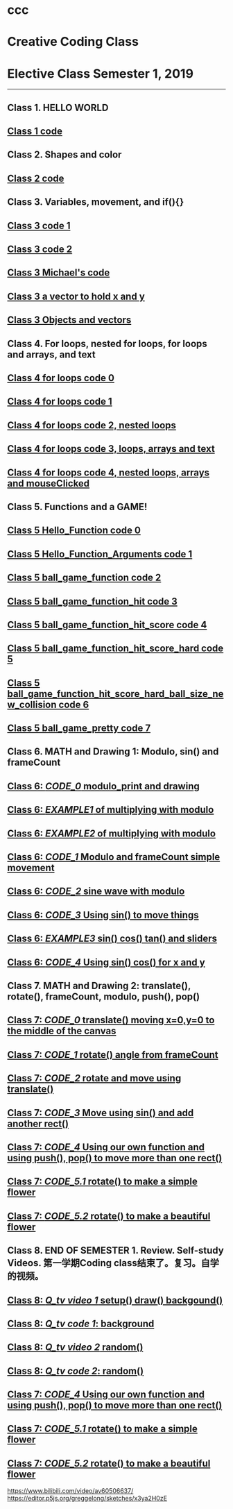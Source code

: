 # ccc
# Creative Coding Class
# Elective Class Semester 1, 2019
***
## Class 1. HELLO WORLD

## <a href="https://editor.p5js.org/gregk/sketches/JCyEj_Pd6" target="_blank">Class 1 code</a> 


## Class 2. Shapes and color

## <a href="https://editor.p5js.org/gregk/sketches/S1xc8mtYr" target="_blank">Class 2 code</a>

## Class 3. Variables, movement, and if(){}

## <a href="https://editor.p5js.org/gregk/sketches/59OqZp8GT" target="_blank">Class 3 code 1</a>

## <a href="https://editor.p5js.org/gregk/sketches/SIMYwjI2y" target="_blank">Class 3 code 2</a>

## <a href="https://editor.p5js.org/gregk/sketches/OeOTVNPZw" target="_blank">Class 3 Michael's code</a>


## <a href="https://editor.p5js.org/gregk/sketches/rkgSXS0u0" target="_blank">Class 3 a vector to hold x and y</a>

## <a href="https://editor.p5js.org/greggelong/sketches/y-b_laC-B" target="_blank">Class 3 Objects and vectors</a>

## Class 4. For loops, nested for loops, for loops and arrays, and text

## <a href="https://editor.p5js.org/greggelong/sketches/16FuDOm37" target="_blank">Class 4 for loops code 0</a>

## <a href="https://editor.p5js.org/greggelong/sketches/1AfVJDOlx" target="_blank">Class 4 for loops code 1</a>

## <a href="https://editor.p5js.org/greggelong/sketches/z9BeFbcg9" target="_blank">Class 4 for loops code 2, nested loops</a>

## <a href="https://editor.p5js.org/greggelong/sketches/77ZhrwGrl" target="_blank">Class 4 for loops code 3, loops, arrays and text</a>

## <a href="https://editor.p5js.org/greggelong/sketches/4ZsSykWTb" target="_blank">Class 4 for loops code 4, nested loops, arrays and mouseClicked</a>

## Class 5. Functions and a GAME!

## <a href="https://editor.p5js.org/greggelong/sketches/pCkG2kVjq" target="_blank">Class 5 Hello_Function code 0</a>

## <a href="https://editor.p5js.org/greggelong/sketches/6hZxbdbnh" target="_blank">Class 5 Hello_Function_Arguments code 1</a>

## <a href="https://editor.p5js.org/greggelong/sketches/ugpP6QNDJ" target="_blank">Class 5 ball_game_function code 2 </a>

## <a href="https://editor.p5js.org/greggelong/sketches/yc83kQBGH" target="_blank">Class 5 ball_game_function_hit code 3</a>

## <a href="https://editor.p5js.org/greggelong/sketches/2v7vnPIwY" target="_blank">Class 5 ball_game_function_hit_score code 4</a>

## <a href="https://editor.p5js.org/greggelong/sketches/J1KR3HgMc" target="_blank">Class 5 ball_game_function_hit_score_hard code 5</a>

## <a href="https://editor.p5js.org/greggelong/sketches/JJ8e9DZU2" target="_blank">Class 5 ball_game_function_hit_score_hard_ball_size_new_collision code 6</a>

## <a href="https://editor.p5js.org/greggelong/present/Nf6B6yU5v" target="_blank">Class 5 ball_game_pretty code 7</a>

## Class 6. MATH and Drawing 1: Modulo, sin() and frameCount

## <a href="https://editor.p5js.org/greggelong/sketches/ju-xrR1IE" target="_blank">Class 6: *CODE_0* modulo_print and drawing</a>

## <a href="https://editor.p5js.org/greggelong/full/904YB9suy" target="_blank">Class 6: *EXAMPLE1* of multiplying with modulo</a>

## <a href="https://editor.p5js.org/greggelong/full/Dz1N6pBMA" target="_blank">Class 6: *EXAMPLE2* of multiplying with modulo</a>

## <a href="https://editor.p5js.org/greggelong/sketches/EY9XcdHnP" target="_blank">Class 6: *CODE_1* Modulo and frameCount simple movement</a>

## <a href="https://editor.p5js.org/greggelong/sketches/WRIWXpKfy" target="_blank">Class 6: *CODE_2* sine wave with modulo</a>

## <a href="https://editor.p5js.org/greggelong/sketches/vaGm6hY3l" target="_blank">Class 6: *CODE_3* Using sin() to move things</a>

## <a href="https://editor.p5js.org/greggelong/full/3zDy8fmZl" target="_blank">Class 6: *EXAMPLE3* sin() cos() tan() and sliders</a>


## <a href="https://editor.p5js.org/greggelong/sketches/t4_Lj0Z78" target="_blank">Class 6: *CODE_4* Using sin() cos() for x and y </a> 

## Class 7. MATH and Drawing 2: translate(), rotate(), frameCount, modulo, push(), pop()

## <a href="https://editor.p5js.org/greggelong/sketches/RZIpM75P_" target="_blank">Class 7: *CODE_0* translate() moving x=0,y=0 to the middle of the canvas</a>
 
## <a href="https://editor.p5js.org/greggelong/sketches/9txCOasTU" target="_blank">Class 7: *CODE_1* rotate() angle from frameCount</a>

## <a href="https://editor.p5js.org/greggelong/sketches/76ft43glP" target="_blank">Class 7: *CODE_2* rotate and move using translate()</a>

## <a href="https://editor.p5js.org/greggelong/sketches/wjArY2XcY" target="_blank">Class 7: *CODE_3* Move using sin() and add another rect()</a>
 
## <a href="https://editor.p5js.org/greggelong/sketches/21N48Kvl2" target="_blank">Class 7: *CODE_4* Using our own function and using push(), pop() to move more than one rect() </a> 

## <a href="https://editor.p5js.org/greggelong/sketches/UjD8b7-Sd" target="_blank">Class 7: *CODE_5.1* rotate() to make a simple flower </a>

## <a href="https://editor.p5js.org/greggelong/sketches/qQHZkmJur" target="_blank">Class 7: *CODE_5.2* rotate() to make a beautiful flower </a>

## Class 8. END OF SEMESTER 1. Review.  Self-study Videos.  第一学期Coding class结束了。复习。自学的视频。

## <a href="https://www.bilibili.com/video/av60075315/" target="_blank">Class 8: *Q_tv video 1* setup() draw() backgound()</a>
 
## <a href="https://editor.p5js.org/greggelong/sketches/z6IjQbdhe" target="_blank">Class 8: *Q_tv code 1*: background</a>

## <a href="https://www.bilibili.com/video/av60506637/" target="_blank">Class 8: *Q_tv video 2* random()</a>

## <a href="https://editor.p5js.org/greggelong/sketches/x3ya2H0zE" target="_blank">Class 8: *Q_tv code 2*: random()</a>
 
## <a href="https://editor.p5js.org/greggelong/sketches/21N48Kvl2" target="_blank">Class 7: *CODE_4* Using our own function and using push(), pop() to move more than one rect() </a> 

## <a href="https://editor.p5js.org/greggelong/sketches/UjD8b7-Sd" target="_blank">Class 7: *CODE_5.1* rotate() to make a simple flower </a>

## <a href="https://editor.p5js.org/greggelong/sketches/qQHZkmJur" target="_blank">Class 7: *CODE_5.2* rotate() to make a beautiful flower </a>
https://www.bilibili.com/video/av60506637/
https://editor.p5js.org/greggelong/sketches/x3ya2H0zE
